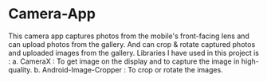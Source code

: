 # Camera-App
This camera app captures photos from the mobile's front-facing lens and can upload photos from the gallery. And can crop &amp; rotate captured photos and uploaded images from the gallery.
Libraries I have used in this project is :
a. CameraX : To get image on the display and to capture the image in high-quality.
b. Android-Image-Cropper : To crop or rotate the images.
